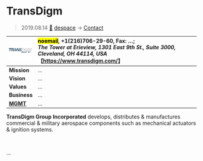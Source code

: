 # TransDigm
> 2019.08.14 [🚀](../../index/index.md) [despace](../index.md) → [Contact](../contact.md)

|[![](../f/contact/t/transdigm_logo1_thumb.webp)](../f/contact/t/transdigm_logo1.webp)|<mark>noemail</mark>, +1(216)706-29-60, Fax: …;<br> *The Tower at Erieview, 1301 East 9th St., Suite 3000, Cleveland, OH 44114, USA*<br> 【<https://www.transdigm.com/>】|
|:--|:--|
|**Mission**|…|
|**Vision**|…|
|**Values**|…|
|**Business**|…|
|**[MGMT](../mgmt.md)**|…|

**TransDigm Group Incorporated** develops, distributes & manufactures commercial & military aerospace components such as mechanical actuators & ignition systems.


<p style="page-break-after:always"> </p>

…

